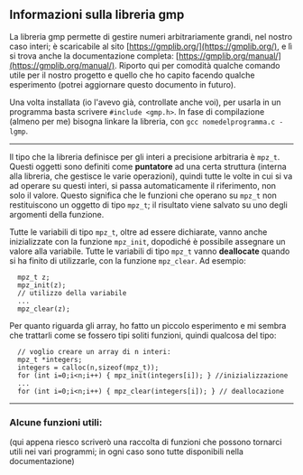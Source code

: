 ## Informazioni sulla libreria gmp

La libreria gmp permette di gestire numeri arbitrariamente grandi, nel nostro caso interi; è scaricabile al sito [https://gmplib.org/](https://gmplib.org/), e lì si trova anche la documentazione completa:
[https://gmplib.org/manual/](https://gmplib.org/manual/). Riporto qui per comodità qualche comando utile per il nostro progetto e quello che ho capito facendo qualche esperimento
(potrei aggiornare questo documento in futuro).

Una volta installata (io l'avevo già, controllate anche voi), per usarla in un programma basta scrivere `#include <gmp.h>`.
In fase di compilazione (almeno per me) bisogna linkare la libreria, con `gcc nomedelprogramma.c -lgmp`.

---

Il tipo che la libreria definisce per gli interi a precisione arbitraria è `mpz_t`. Questi oggetti sono definiti come **puntatore** ad una certa struttura (interna alla libreria, che gestisce le varie operazioni),
quindi tutte le volte in cui si va ad operare su questi interi, si passa automaticamente il riferimento, non solo il valore. Questo significa che le funzioni che operano su `mpz_t` non restituiscono un oggetto
di tipo `mpz_t`; il risultato viene salvato su uno degli argomenti della funzione.

Tutte le variabili di tipo `mpz_t`, oltre ad essere dichiarate, vanno anche inizializzate con la funzione `mpz_init`, dopodiché è possibile assegnare un valore alla variabile.
Tutte le variabili di tipo `mpz_t` vanno **deallocate** quando si ha finito di utilizzarle, con la funzione `mpz_clear`. Ad esempio:
```
  mpz_t z;
  mpz_init(z);
  // utilizzo della variabile
  ...
  mpz_clear(z);
```

Per quanto riguarda gli array, ho fatto un piccolo esperimento e mi sembra che trattarli come se fossero tipi soliti funzioni, quindi qualcosa del tipo:
```
  // voglio creare un array di n interi:
  mpz_t *integers;
  integers = calloc(n,sizeof(mpz_t));
  for (int i=0;i<n;i++) { mpz_init(integers[i]); } //inizializzazione
  ...
  for (int i=0;i<n;i++) { mpz_clear(integers[i]); } // deallocazione
```

---
### Alcune funzioni utili:
(qui appena riesco scriverò una raccolta di funzioni che possono tornarci utili nei vari programmi; in ogni caso sono tutte disponibili nella documentazione)


